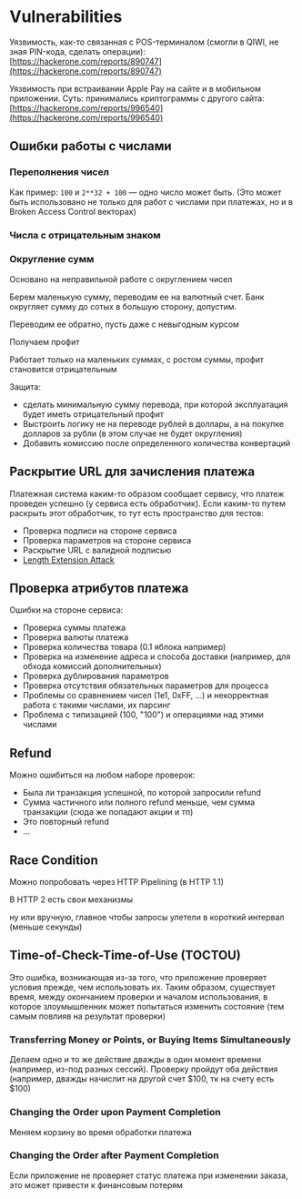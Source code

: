 # Vulnerabilities

Уязвимость, как-то связанная с POS-терминалом (смогли в QIWI, не зная PIN-кода, сделать операции): [https://hackerone.com/reports/890747](https://hackerone.com/reports/890747)

Уязвимость при встраивании Apple Pay на сайте и в мобильном приложении. Суть: принимались криптограммы с другого сайта: [https://hackerone.com/reports/996540](https://hackerone.com/reports/996540)

## Ошибки работы с числами

### Переполнения чисел

Как пример: `100` и `2**32 + 100` — одно число может быть. (Это может быть использовано не только для работ с числами при платежах, но и в Broken Access Control векторах)

### Числа с отрицательным знаком

### Округление сумм

Основано на неправильной работе с округлением чисел

Берем маленькую сумму, переводим ее на валютный счет. Банк округляет сумму до сотых в большую сторону, допустим.

Переводим ее обратно, пусть даже с невыгодным курсом

Получаем профит

Работает только на маленьких суммах, с ростом суммы, профит становится отрицательным

Защита:

* сделать минимальную сумму перевода, при которой эксплуатация будет иметь отрицательный профит
* Выстроить логику не на переводе рублей в доллары, а на покупке долларов за рубли (в этом случае не будет округления)
* Добавить комиссию после определенного количества конвертаций

## Раскрытие URL для зачисления платежа

Платежная система каким-то образом сообщает сервису, что платеж проведен успешно (у сервиса есть обработчик). Если каким-то путем раскрыть этот обработчик, то тут есть пространство для тестов:

* Проверка подписи на стороне сервиса
* Проверка параметров на стороне сервиса
* Раскрытие URL с валидной подписью
* [Length Extension Attack](https://appsecurity.gitbook.io/binary/v/crypto/khesh-funkcii/mac/attacks/sha1-mac-length-extension-attack)

## Проверка атрибутов платежа

Ошибки на стороне сервиса:&#x20;

* Проверка суммы платежа
* Проверка валюты платежа
* Проверка количества товара (0.1 яблока например)
* Проверка на изменение адреса и способа доставки (например, для обхода комиссий дополнительных)
* Проверка дублирования параметров
* Проверка отсутствия обязательных параметров для процесса
* Проблемы со сравнением чисел (1e1, 0xFF, ...) и некорректная работа с такими числами, их парсинг
* Проблема с типизацией (100, "100") и операциями над этими числами

## Refund

Можно ошибиться на любом наборе проверок:

* Была ли транзакция успешной, по которой запросили refund
* Сумма частичного или полного refund меньше, чем сумма транзакции (сюда же попадают акции и тп)
* Это повторный refund
* ...

## Race Condition

Можно попробовать через HTTP Pipelining (в HTTP 1.1)

В HTTP 2 есть свои механизмы

ну или вручную, главное чтобы запросы улетели в короткий интервал (меньше секунды)

## Time-of-Check-Time-of-Use (TOCTOU)

Это ошибка, возникающая из-за того, что приложение проверяет условия прежде, чем использовать их. Таким образом, существует время, между окончанием проверки и началом использования, в которое злоумышленник может попытаться изменить состояние (тем самым повлияв на результат проверки)

### Transferring Money or Points, or Buying Items Simultaneously

Делаем одно и то же действие дважды в один момент времени (например, из-под разных сессий). Проверку пройдут оба действия (например, дважды начислит на другой счет $100, тк на счету есть $100)

### Changing the Order upon Payment Completion

Меняем корзину во время обработки платежа

### Changing the Order after Payment Completion

Если приложение не проверяет статус платежа при изменении заказа, это может привести к финансовым потерям
